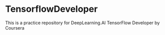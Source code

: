 # TensorflowDeveloper

This is a practice repository for DeepLearning.AI TensorFlow Developer by Coursera
